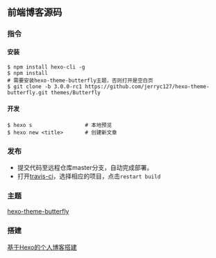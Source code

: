 ## 前端博客源码

### 指令
#### 安装
```shell
$ npm install hexo-cli -g
$ npm install
# 需要安装hexo-theme-butterfly主题，否则打开是空白页
$ git clone -b 3.0.0-rc1 https://github.com/jerryc127/hexo-theme-butterfly.git themes/Butterfly
```
#### 开发
```shell
$ hexo s                 # 本地预览
$ hexo new <title>       # 创建新文章
```

### 发布
* 提交代码至远程仓库master分支，自动完成部署。
* 打开[travis-ci](https://travis-ci.com/github/YolkPie/)，选择相应的项目，点击`restart build`

### 主题
[hexo-theme-butterfly](https://demo.jerryc.me/)

### 搭建
[基于Hexo的个人博客搭建](https://yolkpie.net/2020/09/11/hexo/)

